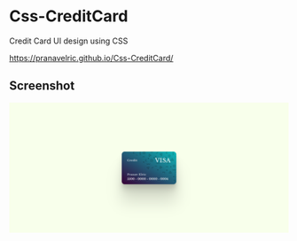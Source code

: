 # Css-CreditCard
Credit Card UI design using CSS



https://pranavelric.github.io/Css-CreditCard/


## Screenshot
<img src='screenshot.png'>
